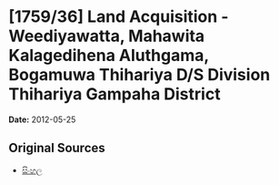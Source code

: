 # [1759/36] Land Acquisition - Weediyawatta, Mahawita Kalagedihena Aluthgama, Bogamuwa Thihariya D/S Division Thihariya Gampaha District

**Date:** 2012-05-25

## Original Sources

- [සිංහල](https://documents.gov.lk/view/extra-gazettes/2012/5/1759-36_S.pdf)
